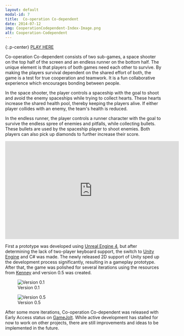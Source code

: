 ```yaml
---
layout: default
modal-id: 7
title:  Co-operation Co-dependent
date: 2014-07-12
img: CooperationCodependent-Index-Image.png
alt: Cooperation-Codependent
---
```


{:.p-center}
[PLAY HERE][gamejolt-cooperation-codependent]

Co-operation Co-dependent consists of two sub-games, a space shooter on the top half of the screen and an endless runner on the bottom half. The unique element is that players of both games need each other to survive. By making the players survival dependent on the shared effort of both, the game is a test for true cooperation and teamwork. It is a fun collaborative experience which encourages bonding between people.

In the space shooter, the player controls a spaceship with the goal to shoot and avoid the enemy spaceships while trying to collect hearts. These hearts increase the shared health pool, thereby keeping the players alive. If either player collides with an enemy, the team's health is reduced.

In the endless runner, the player controls a runner character with the goal to survive the endless spree of enemies and pitfalls, while collecting bullets. These bullets are used by the spaceship player to shoot enemies. Both players can also pick up diamonds to further increase their score.

<DIV class="figure-block">
    <iframe width="560" height="315" src="https://www.youtube.com/embed/ttoEdCzgCxA" frameborder="0" allowfullscreen ></iframe>
</DIV>

First a prototype was developed using [Unreal Engine 4][unreal-engine-4], but after determining the lack of two-player keyboard support, the switch to [Unity Engine][unity-3d] and C# was made. The newly released 2D support of Unity sped up the development process significantly, resulting in a gameplay prototype. After that, the game was polished for several iterations using the resources from [Kenney][kenney] and version 0.5 was created.

<DIV class="figure-block">
    <figure class="center-image">
        <img src="{{site.baseurl}}/assets/images/cooperation_codependent/Version0.1.png" class="img-responsive img-centered" alt="Version 0.1"/>
        <figcaption>Version 0.1</figcaption>
    </figure>
    <figure class="center-image">
        <img src="{{site.baseurl}}/assets/images/cooperation_codependent/Version0.5.png" class="img-responsive img-centered" alt="Version 0.5"/>
        <figcaption>Version 0.5</figcaption>
    </figure>
</DIV>

After some more iterations, Co-operation Co-dependent was released with Early Access status on [GameJolt][gamejolt-cooperation-codependent]. While active development has stalled for now to work on other projects, there are still improvements and ideas to be implemented in the future.

[gamejolt-cooperation-codependent]: https://gamejolt.com/games/co-operation-co-dependent/147907#close
[unreal-engine-4]: https://www.unrealengine.com/what-is-unreal-engine-4
[unity-3d]: https://unity3d.com/unity
[kenney]: https://kenney.nl/
